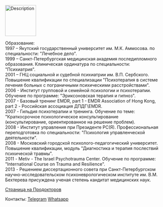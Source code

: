 
<img src="https://prodoctorov.ru/media/photo/yakutsk/doctorimage/487441/1310001-487441-vinokurov_square.jpg" alt="Description" width="100" height="100">


Образование:  
1997 – Якутский государственный университет им. М.К. Аммосова. по специальности: "Лечебное дело".  
1999 – Санкт-Петербургская медицинская академия последипломного образования. Клиническая ординатура по специальности: "Психиатрия".  
2001 – ГНЦ социальной и судебной психиатрии им. В.П. Сербского. Повышение квалификации по специализации "Психотерапия в системе лечения больных с пограничными психическими расстройствами".  
2006 - Институт групповой и семейной психологии и психотерапии. Обучение по программе: "Эриксоновская терапия и гипноз".  
2007 - Базовый тренинг EMDR, part 1 - EMDR Association of Hong Kong, part 2 - Российская ассоциация ДПДГ\EMDR.  
2007 - Гильдия психотерапии и тренинга. Обучение по теме: "Краткосрочное психологическое консультирование (консультирование, ориентированное на решение проблем).  
2008 - Институт управления при Президенте РС(Я). Профессиональная переподготовка по специальности: "Психология управленческой деятельности".  
2008 - Московский городской психолого-педагогический университет. Повышение квалификации, модуль "Диагностика и терапия послествий психической травмы".  
2011 - Metiv - The Israel Psychotrauma Center. Обучение по программе: "International Course on Trauma and Resilience".  
2013 - Решением диссертационного совета при Санкт-Петербургском научно-исследовательском психоневрологическом институте им. В.М. Бехтерева присуждена ученая степень кандитат медицинских наук.  

[Страница на Продокторов](https://prodoctorov.ru/irkutsk/vrach/487441-vinokurov/)

Контакты:
[Telegram](https://t.me/evinokurov)
[Whatsapp]([https://api.whatsapp.com/send?phone=79148271986](https://api.whatsapp.com/send?phone=79148271986))


